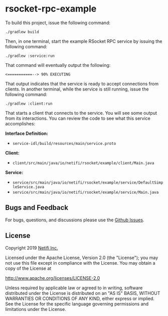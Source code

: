 # rsocket-rpc-example

To build this project, issue the following command:

`./gradlew build`

Then, in one terminal, start the example RSocket RPC service by issuing the
following command:

`./gradlew :service:run`

That command will eventually output the following:

`<===========--> 90% EXECUTING`

That output indicates that the service is ready to accept connections from
clients. In another terminal, while the service is still running, issue the
following command:

`./gradlew :client:run`

That starts a client that connects to the service. You will see some output
from its interactions. You can review the code to see what this service
accomplishes:

**Interface Definition:**

* `service-idl/build/resources/main/service.proto`

**Client:**

* `client/src/main/java/io/netifi/rsocket/example/client/Main.java`

**Service:**

* `service/src/main/java/io/netifi/rsocket/example/service/DefaultSimpleService.java`
* `service/src/main/java/io/netifi/rsocket/example/service/Main.java`

## Bugs and Feedback
For bugs, questions, and discussions please use the [Github Issues](https://github.com/netifi/rsocket-rpc-example/issues).

## License
Copyright 2019 [Netifi Inc.](https://www.netifi.com)

Licensed under the Apache License, Version 2.0 (the "License");
you may not use this file except in compliance with the License.
You may obtain a copy of the License at

   http://www.apache.org/licenses/LICENSE-2.0

Unless required by applicable law or agreed to in writing, software
distributed under the License is distributed on an "AS IS" BASIS,
WITHOUT WARRANTIES OR CONDITIONS OF ANY KIND, either express or implied.
See the License for the specific language governing permissions and
limitations under the License.
